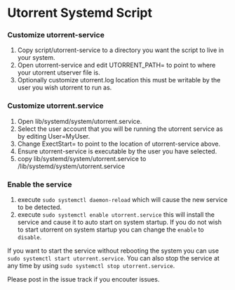 # Utorrent Systemd Script #

### Customize utorrent-service ###
1. Copy script/utorrent-service to a directory you want the script to live in your system.
2. Open utorrent-service and edit UTORRENT_PATH= to point to where your utorrent utserver file is.
3. Optionally customize utorrent.log location this must be writable by the user you wish utorrent to run as.

### Customize utorrent.service ###
1. Open lib/systemd/system/utorrent.service.
2. Select the user account that you will be running the utorrent service as by editing User=MyUser.
3. Change ExectStart= to point to the location of utorrent-service above.
4. Ensure utorrent-service is executable by the user you have selected.
4. copy lib/systemd/system/utorrent.service to /lib/systemd/system/utorrent.service

### Enable the service ###
1. execute `sudo systemctl daemon-reload` which will cause the new service to be detected.
2. execute `sudo systemctl enable utorrent.service` this will install the service and cause it to auto start on system startup. If you do not wish to start utorrent on system startup you can change the `enable` to `disable`.

If you want to start the service without rebooting the system you can use `sudo systemctl start utorrent.service`. You can also stop the service at any time by using `sudo systemctl stop utorrent.service`.

Please post in the issue track if you encouter issues.